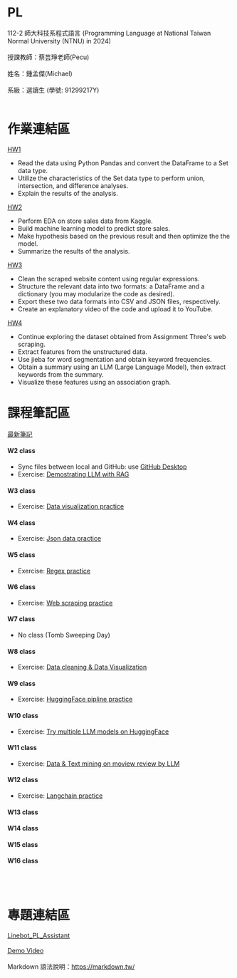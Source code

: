 # PL 
112-2 師大科技系程式語言 (Programming Language at National Taiwan Normal University (NTNU) in 2024)<br><br>
授課教師：蔡芸琤老師(Pecu)<br><br>
姓名：鍾孟傑(Michael)<br><br>
系級：選讀生 (學號: 91299217Y)<br><br>

# 作業連結區

[HW1](https://github.com/bomb1000/PL/blob/main/02_Homework/PL_HW1/HW_1.ipynb)  
- Read the data using Python Pandas and convert the DataFrame to a Set data type.
- Utilize the characteristics of the Set data type to perform union, intersection, and difference analyses.
- Explain the results of the analysis.

[HW2](https://github.com/bomb1000/PL/blob/main/02_Homework/PL_HW2/HW_2.ipynb)  
- Perform EDA on store sales data from Kaggle.
- Build machine learning model to predict store sales.
- Make hypothesis based on the previous result and then optimize the the model.
- Summarize the results of the analysis.

[HW3](https://github.com/bomb1000/PL/blob/main/02_Homework/PL_HW3/HW_3.ipynb)  
- Clean the scraped website content using regular expressions.
- Structure the relevant data into two formats: a DataFrame and a dictionary (you may modularize the code as desired).
- Export these two data formats into CSV and JSON files, respectively.
- Create an explanatory video of the code and upload it to YouTube.

[HW4](https://github.com/bomb1000/PL/blob/main/02_Homework/PL_HW4/HW_4.ipynb)  
- Continue exploring the dataset obtained from Assignment Three's web scraping.
- Extract features from the unstructured data.
- Use jieba for word segmentation and obtain keyword frequencies.
- Obtain a summary using an LLM (Large Language Model), then extract keywords from the summary.
- Visualize these features using an association graph.



# 課程筆記區
[最新筆記](https://hackmd.io/@bomb1000/rJYwKQD2p)

#### W2 class
- Sync files between local and GitHub: use [GitHub Desktop](https://desktop.github.com/)
- Exercise: [Demostrating LLM with RAG](https://github.com/bomb1000/PL/blob/main/01_Notes/exercise_0229_W2/LLM_RAG/RAG-Student-Success.ipynb)
  
#### W3 class
- Exercise: [Data visualization practice](https://github.com/bomb1000/PL/blob/main/01_Notes/exercise_0307_W3/Data_viz_practice.ipynb)
#### W4 class
- Exercise: [Json data practice](https://github.com/bomb1000/PL/blob/main/01_Notes/exercise_0314_W4/Json_Practice.ipynb)
#### W5 class
- Exercise: [Regex practice](https://github.com/bomb1000/PL/blob/main/01_Notes/exercise_0321_W5/regex_practice.ipynb)
#### W6 class
- Exercise: [Web scraping practice](https://github.com/bomb1000/PL/blob/main/02_Homework/PL_HW3/web_crawling_test.ipynb)
#### W7 class
- No class (Tomb Sweeping Day)
#### W8 class
- Exercise: [Data cleaning & Data Visualization](https://github.com/bomb1000/PL/blob/main/02_Homework/PL_HW3/HW_3.ipynb)
#### W9 class
- Exercise: [HuggingFace pipline practice](https://github.com/bomb1000/PL/blob/main/02_Homework/PL_HW4/HuggingFace_Pipeline.ipynb)
#### W10 class
- Exercise: [Try multiple LLM models on HuggingFace](https://github.com/bomb1000/PL/blob/main/02_Homework/PL_HW4/huggingface_playground.ipynb)
#### W11 class
- Exercise: [Data & Text mining on moview review by LLM](https://github.com/bomb1000/PL/blob/main/02_Homework/PL_HW4/HW_4.ipynb)
#### W12 class
- Exercise: [Langchain practice](https://github.com/bomb1000/PL/blob/main/02_Homework/PL_HW4/langchain_playground.ipynb)
#### W13 class

#### W14 class

#### W15 class

#### W16 class


<br><br>

# 專題連結區
[Linebot_PL_Assistant](https://github.com/bomb1000/Linebot_PL_Assistant)
<br><br>
[Demo Video](https://youtu.be/5A34M6gZQsw)
<br><br>
Markdown 語法說明：https://markdown.tw/<br><br>
